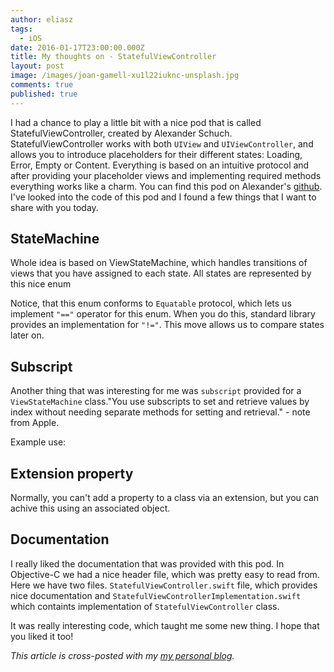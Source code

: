 ```yaml
---
author: eliasz
tags:
  - iOS
date: 2016-01-17T23:00:00.000Z
title: My thoughts on - StatefulViewController
layout: post
image: /images/joan-gamell-xu1l22iuknc-unsplash.jpg
comments: true
published: true
---
```

I had a chance to play a little bit with a nice pod that is called StatefulViewController, created by Alexander Schuch. StatefulViewController works with both `UIView` and `UIViewController`, and allows you to introduce placeholders for their different states: Loading, Error, Empty or Content. Everything is based on an intuitive protocol and after providing your placeholder views and implementing required methods everything works like a charm. You can find this pod on Alexander's [github](https://github.com/aschuch/StatefulViewController). I've looked into the code of this pod and I found a few things that I want to share with you today.

## StateMachine

Whole idea is based on ViewStateMachine, which handles transitions of views that you have assigned to each state. All states are represented by this nice enum

<script src="https://gist.github.com/Eluss/3b3b2b78e7b286bc6e5c.js"></script>

Notice, that this enum conforms to `Equatable` protocol, which lets us implement `"=="` operator for this enum. When you do this, standard library provides an implementation for `"!="`. This move allows us to compare states later on.

<script src="https://gist.github.com/Eluss/f0672e20fa6690f7e492.js"></script>

## Subscript

Another thing that was interesting for me was `subscript` provided for a `ViewStateMachine` class."You use subscripts to set and retrieve values by index without needing separate methods for setting and retrieval." - note from Apple.

<script src="https://gist.github.com/Eluss/8d3920fa7b3878a8f105.js"></script>

Example use: 

<script src="https://gist.github.com/Eluss/1bc3e208110fd3e86ebf.js"></script>

## Extension property 

Normally, you can't add a property to a class via an extension, but you can achive this using an associated object.

<script src="https://gist.github.com/Eluss/1586b4a35898a136bc56.js"></script>

## Documentation

I really liked the documentation that was provided with this pod. In Objective-C we had a nice header file, which was pretty easy to read from. Here we have two files. `StatefulViewController.swift` file, which provides nice documentation and `StatefulViewControllerImplementation.swift` which containts implementation of `StatefulViewController` class.

It was really interesting code, which taught me some new thing. I hope that you liked it too!

*This article is cross-posted with my [my personal blog](http://eluss.github.io/).*